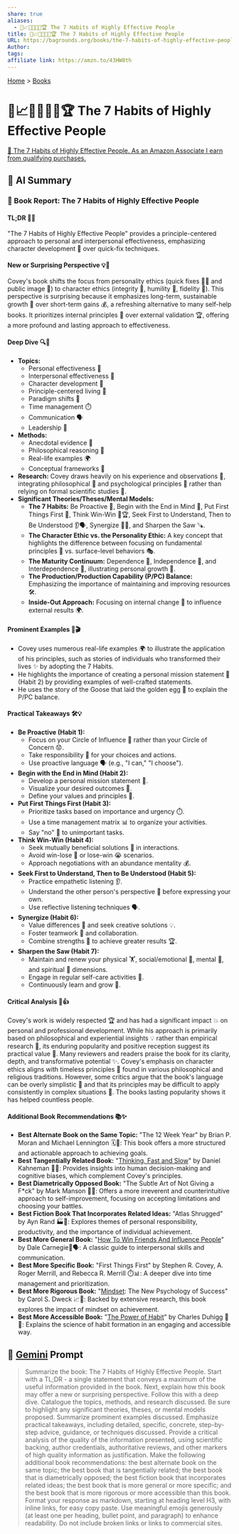 ```yaml
---
share: true
aliases:
  - 👤📈🎯🌟🔑🤝🏆 The 7 Habits of Highly Effective People
title: 👤📈🎯🌟🔑🤝🏆 The 7 Habits of Highly Effective People
URL: https://bagrounds.org/books/the-7-habits-of-highly-effective-people
Author: 
tags: 
affiliate link: https://amzn.to/43HW8th
---
```

[Home](../index.md) > [Books](./index.md)  
# 👤📈🎯🌟🔑🤝🏆 The 7 Habits of Highly Effective People  
[🛒 The 7 Habits of Highly Effective People. As an Amazon Associate I earn from qualifying purchases.](https://amzn.to/43HW8th)  
  
## 🤖 AI Summary  
### 📖 Book Report: The 7 Habits of Highly Effective People  
  
#### TL;DR 🎯🌟  
  
"The 7 Habits of Highly Effective People" provides a principle-centered approach to personal and interpersonal effectiveness, emphasizing character development 💖 over quick-fix techniques.  
  
#### New or Surprising Perspective 💡🤯  
  
Covey's book shifts the focus from personality ethics (quick fixes 🏃‍♂️ and public image 📸) to character ethics (integrity 🤝, humility 🙏, fidelity 🔐). This perspective is surprising because it emphasizes long-term, sustainable growth 🌱 over short-term gains 💰, a refreshing alternative to many self-help books. It prioritizes internal principles 🧭 over external validation 🏆, offering a more profound and lasting approach to effectiveness.  
  
#### Deep Dive 🔍🧐  
  
* **Topics:**  
    * Personal effectiveness 👤  
    * Interpersonal effectiveness 🤝  
    * Character development 💖  
    * Principle-centered living 🌟  
    * Paradigm shifts 🔄  
    * Time management ⏱️  
    * Communication 🗣️  
    * Leadership 👑  
* **Methods:**  
    * Anecdotal evidence 📖  
    * Philosophical reasoning 🤔  
    * Real-life examples 🌍  
    * Conceptual frameworks 🧩  
* **Research:** Covey draws heavily on his experience and observations 👀, integrating philosophical 📜 and psychological principles 🧠 rather than relying on formal scientific studies 🔬.  
* **Significant Theories/Theses/Mental Models:**  
    * **The 7 Habits:** Be Proactive 🙋, Begin with the End in Mind 🏁, Put First Things First 🥇, Think Win-Win 🤝🏆, Seek First to Understand, Then to Be Understood 👂🗣️, Synergize 🤝✨, and Sharpen the Saw 🪚.  
    * **The Character Ethic vs. the Personality Ethic:** A key concept that highlights the difference between focusing on fundamental principles 🌳 vs. surface-level behaviors 🎭.  
    * **The Maturity Continuum:** Dependence 👶, Independence 🧍, and Interdependence 🤝, illustrating personal growth 🌱.  
    * **The Production/Production Capability (P/PC) Balance:** Emphasizing the importance of maintaining and improving resources 🛠️.  
    * **Inside-Out Approach:** Focusing on internal change 🧘 to influence external results 🌍.  
  
#### Prominent Examples 🌟🎬  
  
* Covey uses numerous real-life examples 🌍 to illustrate the application of his principles, such as stories of individuals who transformed their lives ✨ by adopting the 7 Habits.  
* He highlights the importance of creating a personal mission statement 📝 (Habit 2) by providing examples of well-crafted statements.  
* He uses the story of the Goose that laid the golden egg 🥚 to explain the P/PC balance.  
  
#### Practical Takeaways 🛠️💡  
  
* **Be Proactive (Habit 1):**  
    * Focus on your Circle of Influence 🎯 rather than your Circle of Concern 😟.  
    * Take responsibility 🙋 for your choices and actions.  
    * Use proactive language 🗣️ (e.g., "I can," "I choose").  
* **Begin with the End in Mind (Habit 2):**  
    * Develop a personal mission statement 📝.  
    * Visualize your desired outcomes 🔮.  
    * Define your values and principles 🧭.  
* **Put First Things First (Habit 3):**  
    * Prioritize tasks based on importance and urgency ⏱️.  
    * Use a time management matrix 📊 to organize your activities.  
    * Say "no" 🙅 to unimportant tasks.  
* **Think Win-Win (Habit 4):**  
    * Seek mutually beneficial solutions 🤝 in interactions.  
    * Avoid win-lose 🥊 or lose-win 😭 scenarios.  
    * Approach negotiations with an abundance mentality 💰.  
* **Seek First to Understand, Then to Be Understood (Habit 5):**  
    * Practice empathetic listening 👂.  
    * Understand the other person's perspective 🤔 before expressing your own.  
    * Use reflective listening techniques 🗣️.  
* **Synergize (Habit 6):**  
    * Value differences 🌈 and seek creative solutions 💡.  
    * Foster teamwork 🤝 and collaboration.  
    * Combine strengths 💪 to achieve greater results 🏆.  
* **Sharpen the Saw (Habit 7):**  
    * Maintain and renew your physical 🏋️, social/emotional 🤗, mental 🧠, and spiritual 🙏 dimensions.  
    * Engage in regular self-care activities 🧘.  
    * Continuously learn and grow 🌱.  
  
#### Critical Analysis 🧐👍  
  
Covey's work is widely respected 🏆 and has had a significant impact 💥 on personal and professional development. While his approach is primarily based on philosophical and experiential insights 💡 rather than empirical research 🔬, its enduring popularity and positive reception suggest its practical value 💯. Many reviewers and readers praise the book for its clarity, depth, and transformative potential ✨. Covey's emphasis on character ethics aligns with timeless principles 📜 found in various philosophical and religious traditions. However, some critics argue that the book's language can be overly simplistic 🤷 and that its principles may be difficult to apply consistently in complex situations 🤯. The books lasting popularity shows it has helped countless people.  
  
#### Additional Book Recommendations 📚✨  
  
* **Best Alternate Book on the Same Topic:** "The 12 Week Year" by Brian P. Moran and Michael Lennington 🗓️🏁: This book offers a more structured and actionable approach to achieving goals.  
* **Best Tangentially Related Book:** "[Thinking, Fast and Slow](./thinking-fast-and-slow.md)" by Daniel Kahneman 🧠💡: Provides insights into human decision-making and cognitive biases, which complement Covey's principles.  
* **Best Diametrically Opposed Book:** "The Subtle Art of Not Giving a F\*ck" by Mark Manson 🤷🔥: Offers a more irreverent and counterintuitive approach to self-improvement, focusing on accepting limitations and choosing your battles.  
* **Best Fiction Book That Incorporates Related Ideas:** "Atlas Shrugged" by Ayn Rand 🏭💪: Explores themes of personal responsibility, productivity, and the importance of individual achievement.  
* **Best More General Book:** "[How To Win Friends And Influence People](./how-to-win-friends-and-influence-people.md)" by Dale Carnegie🤝🗣️: A classic guide to interpersonal skills and communication.  
* **Best More Specific Book:** "First Things First" by Stephen R. Covey, A. Roger Merrill, and Rebecca R. Merrill ⏱️📊: A deeper dive into time management and prioritization.  
* **Best More Rigorous Book:** "[Mindset](./mindset.md): The New Psychology of Success" by Carol S. Dweck 📈🧠: Backed by extensive research, this book explores the impact of mindset on achievement.  
* **Best More Accessible Book:** "[The Power of Habit](./the-power-of-habit.md)" by Charles Duhigg 🔄🧠: Explains the science of habit formation in an engaging and accessible way.  
  
## 💬 [Gemini](https://gemini.google.com) Prompt  
> Summarize the book: The 7 Habits of Highly Effective People. Start with a TL;DR - a single statement that conveys a maximum of the useful information provided in the book. Next, explain how this book may offer a new or surprising perspective. Follow this with a deep dive. Catalogue the topics, methods, and research discussed. Be sure to highlight any significant theories, theses, or mental models proposed. Summarize prominent examples discussed. Emphasize practical takeaways, including detailed, specific, concrete, step-by-step advice, guidance, or techniques discussed. Provide a critical analysis of the quality of the information presented, using scientific backing, author credentials, authoritative reviews, and other markers of high quality information as justification. Make the following additional book recommendations: the best alternate book on the same topic; the best book that is tangentially related; the best book that is diametrically opposed; the best fiction book that incorporates related ideas; the best book that is more general or more specific; and the best book that is more rigorous or more accessible than this book. Format your response as markdown, starting at heading level H3, with inline links, for easy copy paste. Use meaningful emojis generously (at least one per heading, bullet point, and paragraph) to enhance readability. Do not include broken links or links to commercial sites.